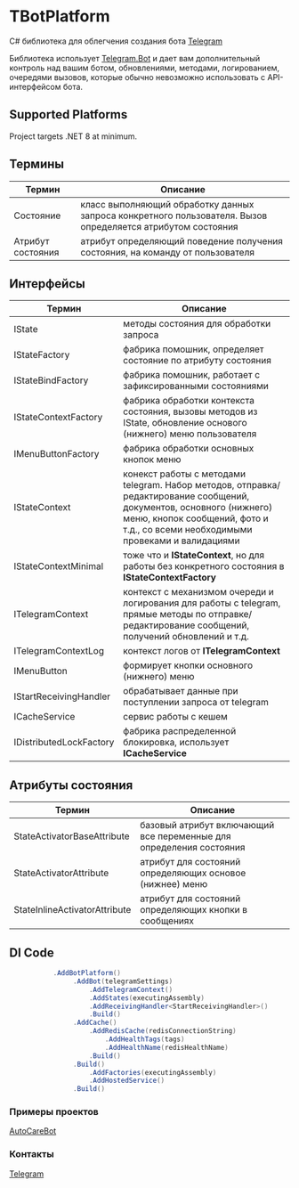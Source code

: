 # TBotPlatform

C# библиотека для облегчения создания бота [Telegram](https://core.telegram.org/bots/api)

Библиотека использует [Telegram.Bot](https://www.nuget.org/packages/Telegram.Bot/) и дает вам дополнительный контроль над вашим ботом, обновлениями, методами, логированием, очередями вызовов, которые обычно невозможно использовать с API-интерфейсом бота.

## Supported Platforms
Project targets .NET 8 at minimum.

## Термины
Термин  | Описание
------------- | -------------
Состояние  | класс выполняющий обработку данных запроса конкретного пользователя. Вызов определяется атрибутом состояния
Атрибут состояния  | атрибут определяющий поведение получения состояния, на команду от пользователя

## Интерфейсы
Термин  | Описание
------------- | -------------
IState  | методы состояния для обработки запроса
IStateFactory  | фабрика помошник, определяет состояние по атрибуту состояния
IStateBindFactory  | фабрика помошник, работает с зафиксированными состояниями
IStateContextFactory  | фабрика обработки контекста состояния, вызовы методов из IState, обновление основого (нижнего) меню пользователя
IMenuButtonFactory  | фабрика обработки основных кнопок меню
IStateContext  | конекст работы с методами telegram. Набор методов, отправка/редактирование сообщений, документов, основного (нижнего) меню, кнопок сообщений, фото и т.д., со всеми необходимыми провеками и валидациями
IStateContextMinimal  | тоже что и **IStateContext**, но для работы без конкретного состояния в **IStateContextFactory**
ITelegramContext  | контекст с механизмом очереди и логирования для работы с telegram, прямые методы по отправке/редактирование сообщений, получений обновлений и т.д.
ITelegramContextLog  | контекст логов от **ITelegramContext**
IMenuButton  | формирует кнопки основного (нижнего) меню
IStartReceivingHandler  | обрабатывает данные при поступлении запроса от telegram
ICacheService  | сервис работы с кешем
IDistributedLockFactory  | фабрика распределенной блокировка, использует **ICacheService**

## Атрибуты состояния
Термин  | Описание
------------- | -------------
StateActivatorBaseAttribute  | базовый атрибут включающий все переменные для определения состояния
StateActivatorAttribute  | атрибут для состояний определяющих основое (нижнее) меню
StateInlineActivatorAttribute  | атрибут для состояний определяющих кнопки в сообщениях

## DI Code
```csharp
           .AddBotPlatform()
                .AddBot(telegramSettings)
                    .AddTelegramContext()
                    .AddStates(executingAssembly)
                    .AddReceivingHandler<StartReceivingHandler>()
                    .Build()
                .AddCache()
                    .AddRedisCache(redisConnectionString)
                        .AddHealthTags(tags)
                        .AddHealthName(redisHealthName)
                    .Build()
                .Build()
                    .AddFactories(executingAssembly)
                    .AddHostedService()
                .Build()
```

### Примеры проектов
[AutoCareBot](https://t.me/mycarcarebot)

### Контакты
[Telegram](https://t.me/PBolDeveloper)